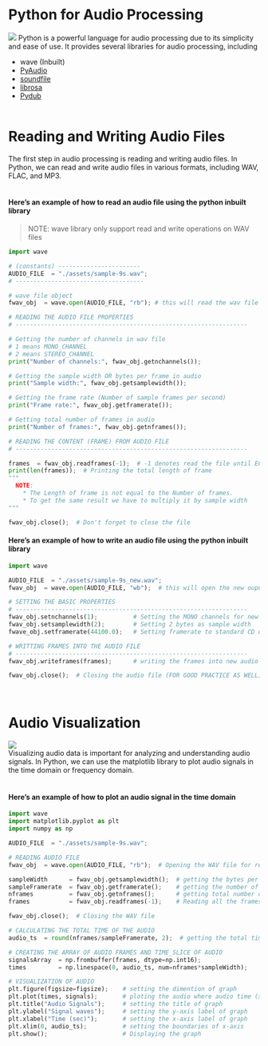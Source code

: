 # Python for Audio Processing
![](https://www.it-jim.com/wp-content/uploads/2021/06/Audio-processing-01-1024x240.png)
Python is a powerful language for audio processing due to its simplicity and ease of use. It provides several libraries for audio processing, including 
* wave (Inbuilt)
* [PyAudio](https://pypi.org/project/PyAudio/)
* [soundfile](https://pypi.org/project/soundfile/)
* [librosa](https://librosa.org/doc/latest/install.html)
* [Pydub](https://pypi.org/project/pydub/)
<br><br>

# Reading and Writing Audio Files
The first step in audio processing is reading and writing audio files. In Python, we can read and write audio files in various formats, including WAV, FLAC, and MP3.
<br><br>
#### Here’s an example of how to read an audio file using the python inbuilt <wave> library<br>
> NOTE: wave library only support read and write operations on WAV files

```python
import wave

# (constants) -----------------------
AUDIO_FILE  = "./assets/sample-9s.wav";
# ------------------------------------

# wave file object
fwav_obj  = wave.open(AUDIO_FILE, "rb"); # this will read the wav file in binary mode

# READING THE AUDIO FILE PROPERTIES
# -----------------------------------------------------------------

# Getting the number of channels in wav file
# 1 means MONO_CHANNEL
# 2 means STEREO_CHANNEL
print("Number of channels:", fwav_obj.getnchannels());

# Getting the sample width OR bytes per frame in audio
print("Sample width:", fwav_obj.getsamplewidth());

# Getting the frame rate (Number of sample frames per second)
print("Frame rate:", fwav_obj.getframerate());

# Getting total number of frames in audio
print("Number of frames:", fwav_obj.getnframes());

# READING THE CONTENT (FRAME) FROM AUDIO FILE
# -----------------------------------------------------------------

frames  = fwav_obj.readframes(-1);  # -1 denotes read the file until EOF
print(len(frames));  # Printing the total length of frame
"""
  NOTE:
    * The Length of frame is not equal to the Number of frames.
    * To get the same result we have to multiply it by sample width
"""

fwav_obj.close();  # Don't forget to close the file
```

#### Here’s an example of how to write an audio file using the python inbuilt <wave> library<br>
```python
import wave

AUDIO_FILE  = "./assets/sample-9s_new.wav";
fwav_obj  = wave.open(AUDIO_FILE, "wb");  # this will open the new ouput audio file for writing in binary mode

# SETTING THE BASIC PROPERTIES
# -----------------------------------------------------------------
fwav_obj.setnchannels(1);          # Setting the MONO channels for new audio
fwav_obj.setsamplewidth(2);        # Setting 2 bytes as sample width
fwave_obj.setframerate(44100.0);   # Setting framerate to standard CD quality rate

# WRITTING FRAMES INTO THE AUDIO FILE
# -----------------------------------------------------------------
fwav_obj.writeframes(frames);      # writing the frames into new audio file which was read above | Frames should be in bytes

fwav_obj.close();  # Closing the audio file (FOR GOOD PRACTICE AS WELL)
```
<br>

# Audio Visualization
![](https://miro.medium.com/v2/resize:fit:786/format:webp/0*X8V9OosecAyGjb97)
<br>
Visualizing audio data is important for analyzing and understanding audio signals. In Python, we can use the matplotlib library to plot audio signals in the time domain or frequency domain.
<br><br>
#### Here’s an example of how to plot an audio signal in the time domain
```python
import wave
import matplotlib.pyplot as plt
import numpy as np

AUDIO_FILE  = "./assets/sample-9s.wav";

# READING AUDIO FILE
fwav_obj  = wave.open(AUDIO_FILE, "rb");  # Opening the WAV file for reading

sampleWidth      = fwav_obj.getsamplewidth();  # getting the bytes per frame
sampleFramerate  = fwav_obj.getframerate();    # getting the number of frames per seconds
nframes          = fwav_obj.getnframes();      # getting total number of frames
frames           = fwav_obj.readframes(-1);    # Reading all the frames

fwav_obj.close();  # Closing the WAV file

# CALCULATING THE TOTAL TIME OF THE AUDIO
audio_ts  = round(nframes/sampleFramerate, 2);  # getting the total time of audio in seconds and rounding it of upto 2 decimals

# CREATING THE ARRAY OF AUDIO FRAMES AND TIME_SLICE OF AUDIO
signalsArray  = np.frombuffer(frames, dtype=np.int16);                 # creating numpy array of audio frames each of size 16bits
times         = np.linespace(0, audio_ts, num=nframes*sampleWidth);    # getting the time invterval in X-axis of audio time

# VISUALIZATION OF AUDIO
plt.figure(figsize=figsize);    # setting the dimention of graph
plt.plot(times, signals);       # ploting the audio where audio time (x-axis) and audio signals (y-axis)
plt.title("Audio Signals");     # setting the title of graph
plt.ylabel("Signal waves");     # setting the y-axis label of graph
plt.xlabel("Time (sec)");       # setting the x-axis label of graph
plt.xlim(0, audio_ts);          # setting the boundaries of x-axis
plt.show();                     # Displaying the graph
```
